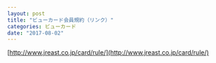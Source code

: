 ```yaml
---
layout: post
title: "ビューカード会員規約（リンク）"
categories: ビューカード
date: "2017-08-02"
---
```



[http://www.jreast.co.jp/card/rule/](http://www.jreast.co.jp/card/rule/)
